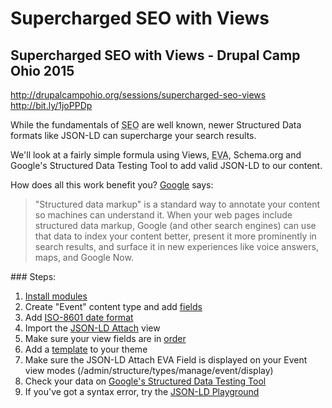 # Supercharged SEO with Views
## Supercharged SEO with Views - Drupal Camp Ohio 2015
http://drupalcampohio.org/sessions/supercharged-seo-views
http://bit.ly/1joPPDp
<p>While the fundamentals of <abbr title="Search Engine Optimization">SEO</abbr> are well known, newer Structured Data formats like JSON-LD can supercharge your search results.</p><p>We&#39;ll look at a fairly simple formula using Views, <abbr title="Entity Views Attach">EVA</abbr>, Schema.org and Google&#39;s Structured Data Testing Tool&nbsp;to add valid JSON-LD to our content.</p><p>How does all this work benefit you? <a href="https://developers.google.com/structured-data/">Google</a> says:</p><blockquote>&quot;Structured data markup&quot; is a standard way to annotate your content so machines can understand it. When your web pages include structured data markup, Google (and other search engines) can use that data to index your content better, present it more prominently in search results, and surface it in new experiences like voice answers, maps, and Google Now.</blockquote>
### Steps:
<ol><li><a href="https://github.com/UpTil4Music/supercharged-seo/blob/master/module-list">Install modules</a></li>
<li>Create "Event" content type and add <a href="https://github.com/UpTil4Music/supercharged-seo/blob/master/field-list">fields</a></li>
<li>Add <a href="https://github.com/UpTil4Music/supercharged-seo/blob/master/iso-8601-date-format">ISO-8601 date format</a></li>
<li>Import the <a href="https://github.com/UpTil4Music/supercharged-seo/blob/master/views-export-json-ld-attach">JSON-LD Attach</a> view</li>
<li>Make sure your view fields are in <a href="https://github.com/UpTil4Music/supercharged-seo/blob/master/view-fields-order">order</a></li>
<li>Add a <a href="https://github.com/UpTil4Music/supercharged-seo/blob/master/views-view-fields--json-ld-attach.tpl.php">template</a> to your theme</li>
<li>Make sure the JSON-LD Attach EVA Field is displayed on your Event view modes (/admin/structure/types/manage/event/display)</li>
      <li>Check your data on <a href="https://developers.google.com/structured-data/testing-tool/">Google's Structured Data Testing Tool</a></li>
<li>If you've got a syntax error, try the <a href="http://json-ld.org/playground/index.html">JSON-LD Playground</a></li></ol>
